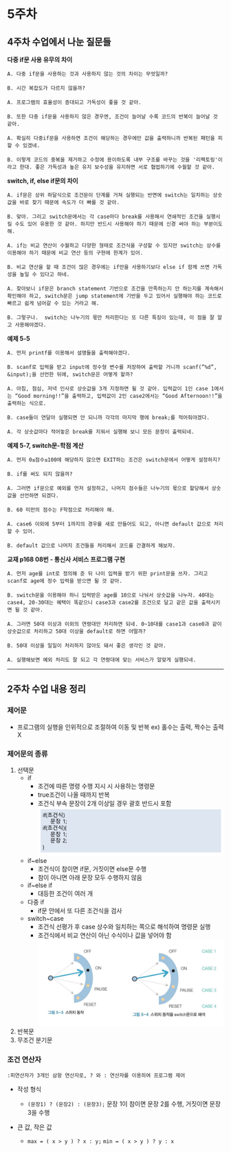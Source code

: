 # 5주차

## **4주차 수업에서 나눈 질문들**

**다중 if문 사용 유무의 차이**

    A. 다중 if문을 사용하는 것과 사용하지 않는 것의 차이는 무엇일까?

    B. 시간 복잡도가 다르지 않을까?

    A. 프로그램의 효율성이 증대되고 가독성이 좋을 것 같아.

    B. 또한 다중 if문을 사용하지 않은 경우엔, 조건이 늘어날 수록 코드의 반복이 늘어날 것 같아.

    A. 확실히 다중if문을 사용하면 조건이 해당하는 경우에만 값을 출력하니까 반복된 패턴을 피할 수 있겠네.

    B. 이렇게 코드의 중복을 제거하고 수정에 용이하도록 내부 구조를 바꾸는 것을 '리팩토링'이라고 한대. 좋은 가독성과 높은 유지 보수성을 유지하면 서로 협업하기에 수월할 것 같아.

**switch, if, else if문의 차이**

    A. if문은 상위 하달식으로 조건문이 단계를 거쳐 실행되는 반면에 switch는 일치하는 상숫값을 바로 찾기 때문에 속도가 더 빠를 것 같아.

    B. 맞아. 그리고 switch문에서는 각 case마다 break를 사용해서 연쇄적인 조건을 실행시킬 수도 있어 유용한 것 같아. 하지만 반드시 사용해야 하기 때문에 신경 써야 하는 부분이도 해.

    A. if는 비교 연산이 수월하고 다양한 형태로 조건식을 구성할 수 있지만 switch는 상수를 이용해야 하기 때문에 비교 연산 등의 구현에 한계가 있어.

    B. 비교 연산을 할 때 조건이 많은 경우에는 if만을 사용하기보다 else if 함께 쓰면 가독성을 높일 수 있다고 하네.

    A. 찾아보니 if문은 branch statement 기반으로 조건을 만족하는지 안 하는지를 계속해서 확인해야 하고, switch문은 jump statement에 기반을 두고 있어서 실행해야 하는 코드로 빠르고 쉽게 넘어갈 수 있는 거라고 해. 

    B. 그렇구나.  switch는 나누기의 몫만 처리한다는 또 다른 특징이 있는데, 이 점을 잘 알고 사용해야겠다.

**예제 5-5**

    A. 먼저 printf를 이용해서 설명들을 출력해야겠다.

    B. scanf로 입력을 받고 input에 정수형 변수를 저장하여 출력할 거니까 scanf(”%d”, &input);을 선언한 뒤에, switch문은 어떻게 할까?

    A. 아침, 점심, 저녁 인사로 상숫값을 3개 지정하면 될 것 같아. 입력값이 1인 case 1에서는 “Good morning!!”을 출력하고, 입력값이 2인 case2에서는 “Good Afternoon!!”을 출력하는 식으로.

    B. case들이 연달아 실행되면 안 되니까 각각의 마지막 행에 break;를 적어줘야겠다.

    A. 각 상숫값마다 적어놓은 break를 지워서 실행해 보니 모든 문장이 출력되네. 

**예제 5-7, switch문-학점 계산**

    A. 먼저 0≤점수≤100에 해당하지 않으면 EXIT하는 조건은 switch문에서 어떻게 설정하지?

    B. if를 써도 되지 않을까? 

    A. 그러면 if문으로 예외를 먼저 설정하고, 나머지 점수들은 나누기의 몫으로 할당해서 상숫값을 선언하면 되겠다.

    B. 60 미만의 점수는 F학점으로 처리해야 해.

    A. case6 이외에 5부터 1까지의 경우를 새로 만들어도 되고, 아니면 default 값으로 처리할 수 있어.

    B. default 값으로 나머지 조건들을 처리해서 코드를 간결하게 해보자.

**교재 p168 08번 - 통신사 서비스 프로그램 구현**

    A. 먼저 age를 int로 정의해 준 뒤 나이 입력을 받기 위한 print문을 쓰자. 그리고 scanf로 age에 정수 입력을 받으면 될 것 같아.

    B. switch문을 이용해야 하니 입력받은 age를 10으로 나눠서 상숫값을 나누자. 40대는 case4, 20-30대는 혜택이 똑같으니 case3과 case2를 조건으로 달고 같은 값을 출력시키면 될 것 같아.

    A. 그러면 50대 이상과 이외의 연령대만 처리하면 되네. 0~10대를 case1과 case0과 같이 상숫값으로 처리하고 50대 이상을 default로 하면 어떨까?

    B. 50대 이상을 일일이 처리하지 않아도 돼서 좋은 생각인 것 같아. 

    A. 실행해보면 예외 처리도 잘 되고 각 연령대에 맞는 서비스가 알맞게 실행되네.
    
---

## **2주차 수업 내용 정리**

### 제어문

- 프로그램의 실행을 인위적으로 조절하여 이동 및 반복
ex) 홀수는 출력, 짝수는 출력X

### 제어문의 종류

1. 선택문
    - if
        - 조건에 따른 명령 수행 지시 시 사용하는 명령문
        - true조건이 나올 때까지 반복
        - 조건식 부속 문장이 2개 이상일 경우 괄호 반드시 포함
          ![week5_1](https://github.com/yunh03/2_Group/blob/main/notes/src/week5_1.png)
    - if~else
        - 조건식이 참이면 if문, 거짓이면 else문 수행
        - 참이 아니면 아래 문장 모두 수행하지 않음
    - if~else if
        - 대등한 조건이 여러 개
    - 다중 if
        - if문 안에서 또 다른 조건식을 검사
    - switch~case
        - 조건식 선평가 후 case 상수와 일치하는 쪽으로 해석하여 명령문 실행
        - 조건식에서 비교 연산이 아닌 수식이나 값을 넣어야 함
        ![week5](https://github.com/yunh03/2_Group/blob/main/notes/src/week5.png)
2. 반복문
3. 무조건 분기문

### 조건 연산자
    :피연산자가 3개인 삼항 연산자로, ? 와 : 연산자를 이용히여 프로그램 제어
- 작성 형식
    - `(문장1) ? (문장2) : (문장3);` 문장 1이 참이면 문장 2를 수행, 거짓이면 문장 3을 수행

- 큰 값, 작은 값
    - `max = ( x > y ) ? x : y;` `min = ( x > y ) ? y : x`
  


